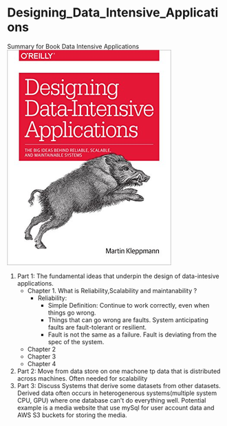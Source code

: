 # Designing_Data_Intensive_Applications
Summary for Book Data Intensive Applications
![Book Cover Data Intensive](./book-cover.jpg "Book Cover")

1. Part 1: The fundamental ideas that underpin the design of data-intesive applications.
    - Chapter 1. What is Reliability,Scalability and maintanability ?
        - Reliability:
            - Simple Definition: Continue to work correctly, even when things go wrong.  
            - Things that can go wrong are faults. System anticipating faults are fault-tolerant or resilient.
            - Fault is not the same as a failure. Fault is deviating from the spec of the system.
    - Chapter 2
    - Chapter 3 
    - Chapter 4
2. Part 2: Move from data store on one machone tp data that is distributed across machines. Often needed for scalability
3. Part 3: Discuss Systems that derive some datasets from other datasets. Derived data often occurs in heterogenerous systems(multiple system CPU, GPU) where one database can't do everything well. Potential example is a media website that use mySql for user account data and AWS S3 buckets for storing the media. 
